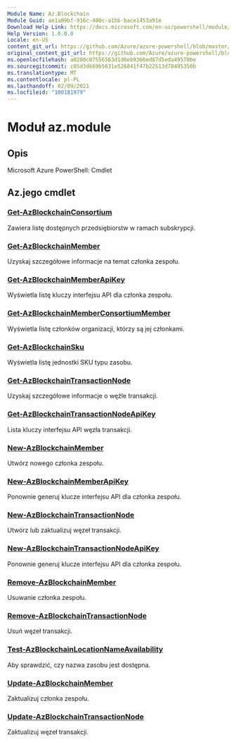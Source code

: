 ```yaml
---
Module Name: Az.Blockchain
Module Guid: ae1a09bf-916c-480c-a1bb-bace1453a91e
Download Help Link: https://docs.microsoft.com/en-us/powershell/module/az.blockchain
Help Version: 1.0.0.0
Locale: en-US
content_git_url: https://github.com/Azure/azure-powershell/blob/master/src/Blockchain/help/Az.Blockchain.md
original_content_git_url: https://github.com/Azure/azure-powershell/blob/master/src/Blockchain/help/Az.Blockchain.md
ms.openlocfilehash: a0280c07556563d1d6eb9366ed87d5eda49570be
ms.sourcegitcommit: c05d3d669b5631e526841f47b22513d78495350b
ms.translationtype: MT
ms.contentlocale: pl-PL
ms.lasthandoff: 02/09/2021
ms.locfileid: "100181979"
---
```

# Moduł az.module
## Opis
Microsoft Azure PowerShell: Cmdlet

## Az.jego cmdlet
### [Get-AzBlockchainConsortium](Get-AzBlockchainConsortium.md)
Zawiera listę dostępnych przedsiębiorstw w ramach subskrypcji.

### [Get-AzBlockchainMember](Get-AzBlockchainMember.md)
Uzyskaj szczegółowe informacje na temat członka zespołu.

### [Get-AzBlockchainMemberApiKey](Get-AzBlockchainMemberApiKey.md)
Wyświetla listę kluczy interfejsu API dla członka zespołu.

### [Get-AzBlockchainMemberConsortiumMember](Get-AzBlockchainMemberConsortiumMember.md)
Wyświetla listę członków organizacji, którzy są jej członkami.

### [Get-AzBlockchainSku](Get-AzBlockchainSku.md)
Wyświetla listę jednostki SKU typu zasobu.

### [Get-AzBlockchainTransactionNode](Get-AzBlockchainTransactionNode.md)
Uzyskaj szczegółowe informacje o węźle transakcji.

### [Get-AzBlockchainTransactionNodeApiKey](Get-AzBlockchainTransactionNodeApiKey.md)
Lista kluczy interfejsu API węzła transakcji.

### [New-AzBlockchainMember](New-AzBlockchainMember.md)
Utwórz nowego członka zespołu.

### [New-AzBlockchainMemberApiKey](New-AzBlockchainMemberApiKey.md)
Ponownie generuj klucze interfejsu API dla członka zespołu.

### [New-AzBlockchainTransactionNode](New-AzBlockchainTransactionNode.md)
Utwórz lub zaktualizuj węzeł transakcji.

### [New-AzBlockchainTransactionNodeApiKey](New-AzBlockchainTransactionNodeApiKey.md)
Ponownie generuj klucze interfejsu API dla członka zespołu.

### [Remove-AzBlockchainMember](Remove-AzBlockchainMember.md)
Usuwanie członka zespołu.

### [Remove-AzBlockchainTransactionNode](Remove-AzBlockchainTransactionNode.md)
Usuń węzeł transakcji.

### [Test-AzBlockchainLocationNameAvailability](Test-AzBlockchainLocationNameAvailability.md)
Aby sprawdzić, czy nazwa zasobu jest dostępna.

### [Update-AzBlockchainMember](Update-AzBlockchainMember.md)
Zaktualizuj członka zespołu.

### [Update-AzBlockchainTransactionNode](Update-AzBlockchainTransactionNode.md)
Zaktualizuj węzeł transakcji.

